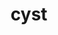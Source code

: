 ---
category: 4-letters
denotation: null
name: cyst
reference_link: https://www.etymonline.com/word/cyst
root_language: null
root_name: null
title: cyst
type: free
word_sums:
- respelling: cyst
  sum: 'Cyst + '
---
